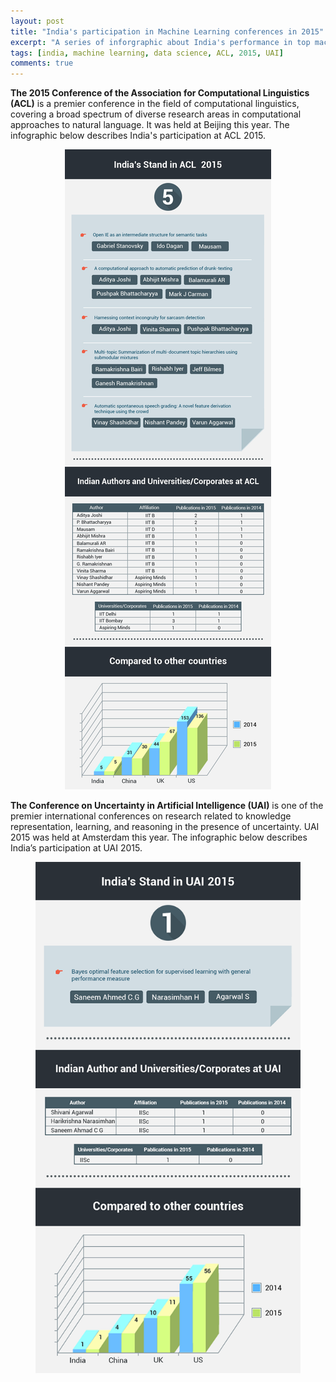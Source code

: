 ```yaml
---
layout: post
title: "India's participation in Machine Learning conferences in 2015"
excerpt: "A series of inforgraphic about India's performance in top machine learning conferences in 2015"
tags: [india, machine learning, data science, ACL, 2015, UAI]
comments: true
---
```


**The 2015 Conference of the Association for Computational Linguistics (ACL)** is a premier conference in the field of computational linguistics, covering a broad spectrum of diverse research areas in computational approaches to natural language. It was held at Beijing this year. The infographic below describes India's participation at ACL 2015.



<figure>
    <a href="/images/infographicMLindia.png"><center><img src="/images/infographicMLindia.png"></center></a>
    <figcaption></figcaption>
</figure>


**The Conference on Uncertainty in Artificial Intelligence (UAI)** is one of the premier international conferences on research related to knowledge representation, learning, and reasoning in the presence of uncertainty. UAI 2015 was held at Amsterdam this year. The infographic below describes India’s participation at UAI 2015.


<figure>
    <a href="/images/UAI-India-2015.png"><center><img src="/images/UAI-India-2015.png"></center></a>
    <figcaption></figcaption>
</figure>


